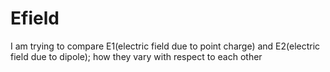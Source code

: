 # Efield
I am trying to compare E1(electric field due to point charge) and E2(electric field due to dipole); how they vary with respect to each other
